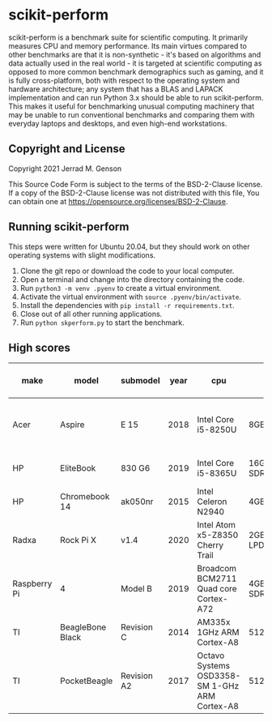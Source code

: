 # scikit-perform

scikit-perform is a benchmark suite for scientific computing. It primarily
measures CPU and memory performance. Its main virtues compared to other benchmarks
are that it is non-synthetic - it's based on algorithms and data actually used in the
real world - it is targeted at scientific computing as opposed to more common
benchmark demographics such as gaming, and it is fully cross-platform, both with
respect to the operating system and hardware architecture; any system that has a
BLAS and LAPACK implementation and can run Python 3.x should be able to run
scikit-perform. This makes it useful for benchmarking unusual computing machinery
that may be unable to run conventional benchmarks and comparing them with everyday
laptops and desktops, and even high-end workstations.

## Copyright and License

Copyright 2021 Jerrad M. Genson

This Source Code Form is subject to the terms of the BSD-2-Clause license.
If a copy of the BSD-2-Clause license was not distributed with this
file, You can obtain one at https://opensource.org/licenses/BSD-2-Clause.

## Running scikit-perform

This steps were written for Ubuntu 20.04, but they should work on other
operating systems with slight modifications.

1. Clone the git repo or download the code to your local computer.
2. Open a terminal and change into the directory containing the code.
3. Run `python3 -m venv .pyenv` to create a virtual environment.
4. Activate the virtual environment with `source .pyenv/bin/activate`.
5. Install the dependencies with `pip install -r requirements.txt`.
6. Close out of all other running applications.
7. Run `python skperform.py` to start the benchmark.

## High scores

make | model | submodel | year | cpu | memory | os | single-core score | multi-core score | notes
---- | ----- | -------- | ---- | --- | ------ | -- | ----------------- | ---------------- | -----
Acer|Aspire|E 15|2018|Intel Core i5-8250U |8GB DDR4 |Linux Mint 20.1 Ulyssa - Cinnamon (64-bit)|999|3025|
HP|EliteBook|830 G6|2019|Intel Core i5-8365U|16GB DDR4-2400 SDRAM|Windows 10 Enterprise|880|1931|
HP|Chromebook 14|ak050nr|2015|Intel Celeron N2940|4GB DDR3L SDRAM|Lubuntu 20.04.2 amd64|308|957|
Radxa|Rock Pi X|v1.4|2020|Intel Atom x5-Z8350 Cherry Trail|2GB LPDDR3@1866Mb/s|Ubuntu Server 20.04.2 amd64|257|733|
Raspberry Pi|4|Model B|2019|Broadcom BCM2711 Quad core Cortex-A72|4GB LPDDR4-3200 SDRAM|Ubuntu Server 20.04.4 arm64|253|698|
TI|BeagleBone Black|Revision C|2014|AM335x 1GHz ARM Cortex-A8|512MB DDR3 RAM|Debian 10|10||
TI|PocketBeagle|Revision A2|2017|Octavo Systems OSD3358-SM 1-GHz ARM Cortex-A8|512MB DDR3 RAM|Debian 10|13||